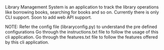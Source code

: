 Library Management System is an application to track the library operations like borrowing books, searching for books and so on.
Currently there is only CLI support.
Soon to add web API support.

NOTE:
Refer the config file (libraryconfig.py) to understand the pre defined configurations
Go through the instructions.txt file to follow the usage of this cli application.
Go through the features.txt file to follow the features offered by this cli application.
